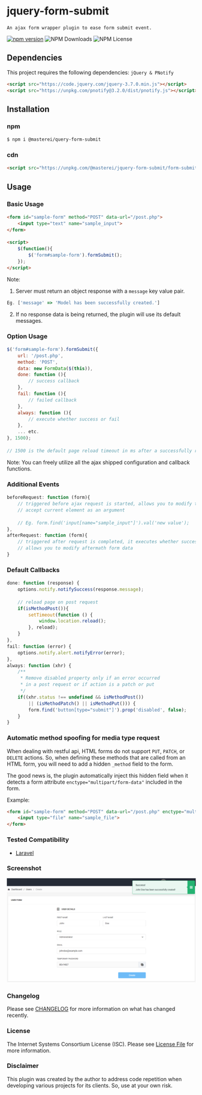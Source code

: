 # jquery-form-submit

    An ajax form wrapper plugin to ease form submit event.

[![npm version](https://badge.fury.io/js/@masterei/jquery-form-submit.svg)](https://badge.fury.io/js/@masterei/jquery-form-submit)
![NPM Downloads](https://img.shields.io/npm/dw/@masterei/jquery-form-submit)
![NPM License](https://img.shields.io/npm/l/@masterei/jquery-form-submit)

## Dependencies

This project requires the following dependencies: `jQuery & PNotify`

```html
<script src="https://code.jquery.com/jquery-3.7.0.min.js"></script>
<script src="https://unpkg.com/pnotify@3.2.0/dist/pnotify.js"></script>
```

## Installation

### npm
```sh
$ npm i @masterei/query-form-submit
```

### cdn
```html
<script src="https://unpkg.com/@masterei/jquery-form-submit/form-submit.min.js"></script>
```

## Usage

### Basic Usage
```html
<form id="sample-form" method="POST" data-url="/post.php">
    <input type="text" name="sample_input">
</form>

<script>
    $(function(){
        $('form#sample-form').formSubmit();
    });
</script>
```

Note:
1. Server must return an object response with a `message` key value pair. 
```javascript
Eg. ['message' => 'Model has been successfully created.']
```

2. If no response data is being returned, the plugin will use its default messages.

### Option Usage
```javascript
$('form#sample-form').formSubmit({
    url: '/post.php',
    method: 'POST',
    data: new FormData($(this)),
    done: function (){
        // success callback
    },
    fail: function (){
        // failed callback
    },
    always: function (){
        // execute whether success or fail
    },
    ... etc.
}, 1500); 

// 1500 is the default page reload timeout in ms after a successfully request
```

Note: You can freely utilize all the ajax shipped configuration and callback functions.

### Additional Events
```javascript
beforeRequest: function (form){
    // triggered before ajax request is started, allows you to modify the form data
    // accept current element as an argument
    
    // Eg. form.find('input[name="sample_input"]').val('new value');
},
afterRequest: function (form){
    // triggered after request is completed, it executes whether success or fail
    // allows you to modify aftermath form data
}
```

### Default Callbacks

```javascript
done: function (response) {
    options.notify.notifySuccess(response.message);

    // reload page on post request
    if(isMethodPost()){
        setTimeout(function () {
            window.location.reload();
        }, reload);
    }
},
fail: function (error) {
    options.notify.alert.notifyError(error);
},
always: function (xhr) {
    /**
     * Remove disabled property only if an error occurred
     * in a post request or if action is a patch or put
     */
    if((xhr.status !== undefined && isMethodPost())
        || (isMethodPatch() || isMethodPut())) {
        form.find('button[type="submit"]').prop('disabled', false);
    }
}
```

### Automatic method spoofing for media type request

When dealing with restful api, HTML forms do not support `PUT`, `PATCH`, 
or `DELETE` actions. So, when defining these methods that are called from an HTML form, 
you will need to add a hidden `_method` field to the form.

The good news is, the plugin automatically inject this hidden field when it detects 
a form attribute `enctype="multipart/form-data"` included in the form.

Example:
```html
<form id="sample-form" method="POST" data-url="/post.php" enctype="multipart/form-data">
    <input type="file" name="sample_file">
</form>
```

### Tested Compatibility

<ul>
    <li><a href="https://laravel.com/">Laravel</a></li>
</ul>

### Screenshot
![](https://github.com/masterei/jquery-form-submit/blob/main/docs/screenshot-01.png?raw=true)

### Changelog

Please see [CHANGELOG](CHANGELOG.md) for more information on what has changed recently.

### License

The Internet Systems Consortium License (ISC). Please see [License File](LICENSE.md) for 
more information.

### Disclaimer

This plugin was created by the author to address code repetition when developing various 
projects for its clients. So, use at your own risk.
